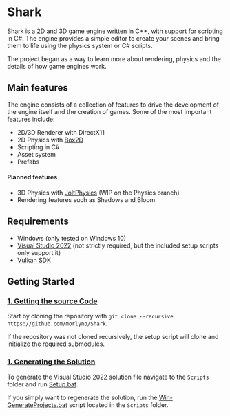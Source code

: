 # Shark
Shark is a 2D and 3D game engine written in C++, with support for scripting in C#.
The engine provides a simple editor to create your scenes and bring them to life using the physics system or C# scripts.

The project began as a way to learn more about rendering, physics and the details of how game engines work.

## Main features
The engine consists of a collection of features to drive the development of the engine itself and the creation of games.
Some of the most important features include:
- 2D/3D Renderer with DirectX11
- 2D Physics with [Box2D](https://github.com/erincatto/box2d.git)
- Scripting in C#
- Asset system
- Prefabs

#### Planned features
- 3D Physics with [JoltPhysics](https://github.com/jrouwe/JoltPhysics.git) (WIP on the Physics branch)
- Rendering features such as Shadows and Bloom

## Requirements
- Windows (only tested on Windows 10)
- [Visual Studio 2022](https://visualstudio.com) (not strictly required, but the included setup scripts only support it)
- [Vulkan SDK](https://vulkan.lunarg.com/sdk/home)

## Getting Started
### <ins>1. Getting the source Code</ins>
Start by cloning the repository with `git clone --recursive https://github.com/morlyno/Shark`.

If the repository was not cloned recursively, the setup script will clone and initialize the required submodules.

### <ins>1. Generating the Solution</ins>
To generate the Visual Studio 2022 solution file navigate to the `Scripts` folder and run [Setup.bat](https://github.com/morlyno/Shark/blob/main/Scripts/Setup.bat). 

If you simply want to regenerate the solution, run the [Win-GenerateProjects.bat](https://github.com/morlyno/Shark/blob/main/Scripts/Win-GenerateProjects.bat) script located in the `Scripts` folder.
